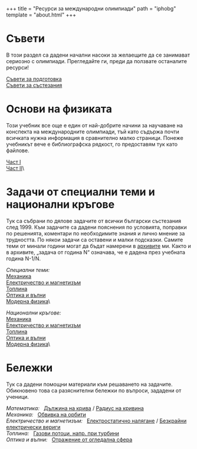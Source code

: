+++
title = "Ресурси за международни олимпиади"
path = "iphobg"
template = "about.html"
+++

# Съвети

В този раздел са дадени начални насоки за желаещите да се занимават сериозно с олимпиади. Прегледайте ги, преди да ползвате останалите ресурси! 

[Съвети за подготовка](/iphobg/advice_g.pdf)\
[Съвети за състезания](/iphobg/advice_p.pdf) 


# Основи на физиката

Този учебник все още е един от най-добрите начини за научаване на конспекта на международните олимпиади, тъй като съдържа почти всичката нужна информация в сравнително малко страници. Понеже учебникът вече е библиографска рядкост, го предоставям тук като файлове.   

[Част I](https://mega.nz/file/6NJzFYTK#YHvmCWNXhHqLTroNyDuRFIgkfHP2ZJuICo4P3_gjvkc)\
[Част II](https://mega.nz/file/7AhiGZCA#oRh_E5ORXrPmZKc0j_lYj6CINXNIPo-_WhJ60-1n9fQ)\

# Задачи от специални теми и национални кръгове

Тук са събрани по дялове задачите от всички български състезания след 1999. Към задачите са дадени пояснения по условията, поправки по решенията, коментари по необходимите знания и лично мнение за трудността. По някои задачи са оставени и малки подсказки. Самите теми от минали години могат да бъдат намерени в [архивите](/teaching) ми. Както и в архивите, „задача от година N“ означава, че е дадена през учебната година N-1/N.
 
*Специални теми:*\
[Механика](/iphobg/mech.pdf)\
[Електричество и магнетизъм](/iphobg/emag.pdf)\
[Топлина](/iphobg/thermo.pdf)\
[Оптика и вълни](/iphobg/optics.pdf)\
[Модерна физика](/iphobg/modern.pdf)\

*Национални кръгове:*\
[Механика](/iphobg/mech_nat.pdf)\
[Електричество и магнетизъм](/iphobg/emag_nat.pdf)\
[Топлина](/iphobg/thermo_nat.pdf)\
[Оптика и вълни](/iphobg/optics_nat.pdf)\
[Модерна физика](/iphobg/modern_nat.pdf)\

# Бележки

Тук са дадени помощни материали към решаването на задачите. Обикновено това са разяснителни бележки по въпроси, зададени от ученици.

*Математика:* &nbsp; [Дължина на крива](/iphobg/CurveLength.pdf) / [Радиус на кривина](/iphobg/CurvatureRadius.pdf)\
*Механика:* &nbsp; [Обвивка на орбити](/iphobg/EnvelopeEllipse.pdf)\
*Електричество и магнетизъм:* &nbsp;  [Електростатично налягане](/iphobg/ElectrostaticPressure.pdf) / [Безкрайни електрически вериги](/iphobg/InfiniteCircuits.pdf)\
*Топлина:* &nbsp; [Газови потоци, напр. при турбини](/iphobg/JouleThomson.pdf)\
*Оптика и вълни:* &nbsp; [Отражение от огледална сфера](/iphobg/MirrorSphere.pdf)

